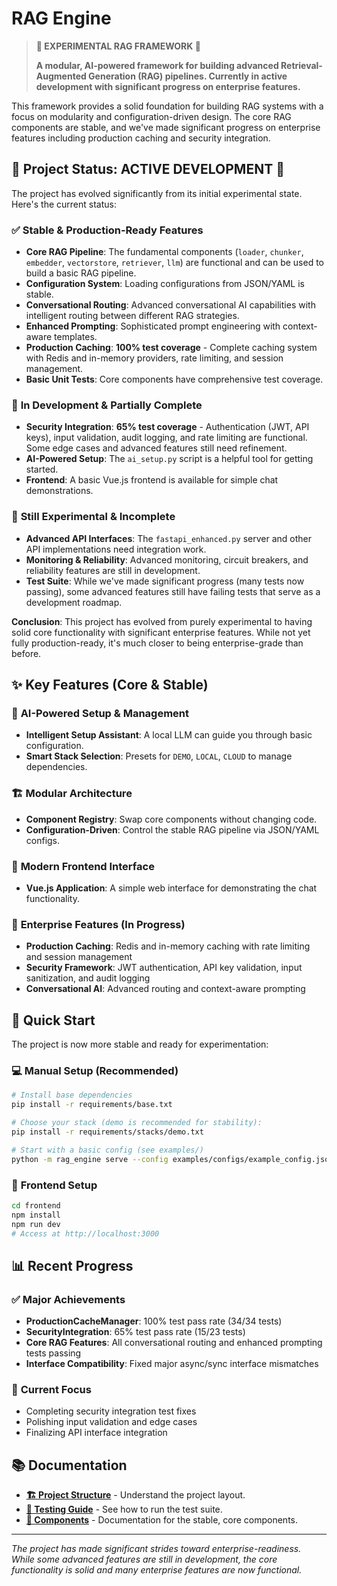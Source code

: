 # RAG Engine

> **🔬 EXPERIMENTAL RAG FRAMEWORK 🔬**
> 
> **A modular, AI-powered framework for building advanced Retrieval-Augmented Generation (RAG) pipelines. Currently in active development with significant progress on enterprise features.**

This framework provides a solid foundation for building RAG systems with a focus on modularity and configuration-driven design. The core RAG components are stable, and we've made significant progress on enterprise features including production caching and security integration.

## 🚧 **Project Status: ACTIVE DEVELOPMENT** 🚧

The project has evolved significantly from its initial experimental state. Here's the current status:

### ✅ **Stable & Production-Ready Features**
- **Core RAG Pipeline**: The fundamental components (`loader`, `chunker`, `embedder`, `vectorstore`, `retriever`, `llm`) are functional and can be used to build a basic RAG pipeline.
- **Configuration System**: Loading configurations from JSON/YAML is stable.
- **Conversational Routing**: Advanced conversational AI capabilities with intelligent routing between different RAG strategies.
- **Enhanced Prompting**: Sophisticated prompt engineering with context-aware templates.
- **Production Caching**: **100% test coverage** - Complete caching system with Redis and in-memory providers, rate limiting, and session management.
- **Basic Unit Tests**: Core components have comprehensive test coverage.

### 🔬 **In Development & Partially Complete**
- **Security Integration**: **65% test coverage** - Authentication (JWT, API keys), input validation, audit logging, and rate limiting are functional. Some edge cases and advanced features still need refinement.
- **AI-Powered Setup**: The `ai_setup.py` script is a helpful tool for getting started.
- **Frontend**: A basic Vue.js frontend is available for simple chat demonstrations.

### 🚧 **Still Experimental & Incomplete**
- **Advanced API Interfaces**: The `fastapi_enhanced.py` server and other API implementations need integration work.
- **Monitoring & Reliability**: Advanced monitoring, circuit breakers, and reliability features are still in development.
- **Test Suite**: While we've made significant progress (many tests now passing), some advanced features still have failing tests that serve as a development roadmap.

**Conclusion**: This project has evolved from purely experimental to having solid core functionality with significant enterprise features. While not yet fully production-ready, it's much closer to being enterprise-grade than before.

## ✨ **Key Features (Core & Stable)**

### 🤖 **AI-Powered Setup & Management**
- **Intelligent Setup Assistant**: A local LLM can guide you through basic configuration.
- **Smart Stack Selection**: Presets for `DEMO`, `LOCAL`, `CLOUD` to manage dependencies.

### 🏗️ **Modular Architecture**
- **Component Registry**: Swap core components without changing code.
- **Configuration-Driven**: Control the stable RAG pipeline via JSON/YAML configs.

### 🎨 **Modern Frontend Interface**
- **Vue.js Application**: A simple web interface for demonstrating the chat functionality.

### 🚀 **Enterprise Features (In Progress)**
- **Production Caching**: Redis and in-memory caching with rate limiting and session management
- **Security Framework**: JWT authentication, API key validation, input sanitization, and audit logging
- **Conversational AI**: Advanced routing and context-aware prompting

## 🚀 **Quick Start**

The project is now more stable and ready for experimentation:

### 💻 **Manual Setup (Recommended)**
```bash
# Install base dependencies
pip install -r requirements/base.txt

# Choose your stack (demo is recommended for stability):
pip install -r requirements/stacks/demo.txt

# Start with a basic config (see examples/)
python -m rag_engine serve --config examples/configs/example_config.json
```

### 🎨 **Frontend Setup**
```bash
cd frontend
npm install
npm run dev
# Access at http://localhost:3000
```

## 📊 **Recent Progress**

### ✅ **Major Achievements**
- **ProductionCacheManager**: 100% test pass rate (34/34 tests)
- **SecurityIntegration**: 65% test pass rate (15/23 tests)
- **Core RAG Features**: All conversational routing and enhanced prompting tests passing
- **Interface Compatibility**: Fixed major async/sync interface mismatches

### 🎯 **Current Focus**
- Completing security integration test fixes
- Polishing input validation and edge cases
- Finalizing API interface integration

## 📚 **Documentation**

- [**🏗️ Project Structure**](PROJECT_STRUCTURE.md) - Understand the project layout.
- [**🧪 Testing Guide**](docs/guides/TESTING_GUIDE.md) - See how to run the test suite.
- [**🧩 Components**](docs/components/) - Documentation for the stable, core components.

---
*The project has made significant strides toward enterprise-readiness. While some advanced features are still in development, the core functionality is solid and many enterprise features are now functional.*
